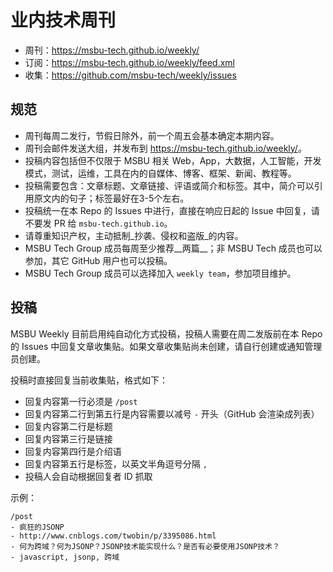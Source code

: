 # 业内技术周刊

* 周刊：<https://msbu-tech.github.io/weekly/>
* 订阅：<https://msbu-tech.github.io/weekly/feed.xml>
* 收集：<https://github.com/msbu-tech/weekly/issues>

## 规范

* 周刊每周二发行，节假日除外，前一个周五会基本确定本期内容。
* 周刊会邮件发送大组，并发布到 <https://msbu-tech.github.io/weekly/>。
* 投稿内容包括但不仅限于 MSBU 相关 Web，App，大数据，人工智能，开发模式，测试，运维，工具在内的自媒体、博客、框架、新闻、教程等。
* 投稿需要包含：文章标题、文章链接、评语或简介和标签。其中，简介可以引用原文内的句子；标签最好在3-5个左右。
* 投稿统一在本 Repo 的 Issues 中进行，直接在响应日起的 Issue 中回复，请不要发 PR 给 `msbu-tech.github.io`。
* 请尊重知识产权，主动抵制_抄袭、侵权和盗版_的内容。
* MSBU Tech Group 成员每周至少推荐__两篇__；非 MSBU Tech 成员也可以参加，其它 GitHub 用户也可以投稿。
* MSBU Tech Group 成员可以选择加入 `weekly team`，参加项目维护。

## 投稿

MSBU Weekly 目前启用纯自动化方式投稿，投稿人需要在周二发版前在本 Repo 的 Issues 中回复文章收集贴。如果文章收集贴尚未创建，请自行创建或通知管理员创建。

投稿时直接回复当前收集贴，格式如下：

* 回复内容第一行必须是 `/post`
* 回复内容第二行到第五行是内容需要以减号 `-` 开头（GitHub 会渲染成列表）
* 回复内容第二行是标题
* 回复内容第三行是链接
* 回复内容第四行是介绍语
* 回复内容第五行是标签，以英文半角逗号分隔 `,`
* 投稿人会自动根据回复者 ID 抓取

示例：

```
/post
- 疯狂的JSONP
- http://www.cnblogs.com/twobin/p/3395086.html
- 何为跨域？何为JSONP？JSONP技术能实现什么？是否有必要使用JSONP技术？
- javascript, jsonp, 跨域
```
